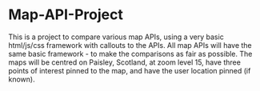 # Map-API-Project

 This is a project to compare various map APIs, using a very basic html/js/css framework with callouts to the APIs.
 All map APIs will have the same basic framework - to make the comparisons as fair as possible.
 The maps will be centred on Paisley, Scotland, at zoom level 15, have three points of interest pinned to the map, and have the user location pinned (if known).
